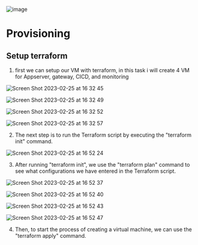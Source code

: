 ![image](https://user-images.githubusercontent.com/68781074/221351233-51fb59ca-a56b-4d82-88cc-137be7d38a61.png)


# Provisioning

## Setup terraform

1. first we can setup our VM with terraform, in this task i will create 4 VM for Appserver, gateway, CICD, and monitoring

![Screen Shot 2023-02-25 at 16 32 45](https://user-images.githubusercontent.com/68781074/221365301-97d09d6c-1fe5-4d63-95d6-5a15e1e327ad.png)

![Screen Shot 2023-02-25 at 16 32 49](https://user-images.githubusercontent.com/68781074/221365311-a81c167c-4c48-4a48-bfe2-0697ff199a9f.png)

![Screen Shot 2023-02-25 at 16 32 52](https://user-images.githubusercontent.com/68781074/221365314-c40b2329-9095-47f5-9db8-73d7e5f1a0a3.png)

![Screen Shot 2023-02-25 at 16 32 57](https://user-images.githubusercontent.com/68781074/221365318-b5123333-c4e2-4563-823c-be6bae96991f.png)

2. The next step is to run the Terraform script by executing the "terraform init" command.

![Screen Shot 2023-02-25 at 16 52 24](https://user-images.githubusercontent.com/68781074/221365510-f3bd7f54-1c10-4ced-ba03-d58d87ec7ba5.png)

3. After running "terraform init", we use the "terraform plan" command to see what configurations we have entered in the Terraform script.

![Screen Shot 2023-02-25 at 16 52 37](https://user-images.githubusercontent.com/68781074/221365520-046e9ac2-ecb0-4f3c-964a-f729695a2c55.png)

![Screen Shot 2023-02-25 at 16 52 40](https://user-images.githubusercontent.com/68781074/221365526-dea32190-edb7-4f67-a6f0-38bde3388730.png)

![Screen Shot 2023-02-25 at 16 52 43](https://user-images.githubusercontent.com/68781074/221365531-6b7573a1-3de9-4f52-bda6-5fd637696989.png)

![Screen Shot 2023-02-25 at 16 52 47](https://user-images.githubusercontent.com/68781074/221365545-a256392b-c255-4846-8830-52477c43a5b5.png)

4. Then, to start the process of creating a virtual machine, we can use the "terraform apply" command.

